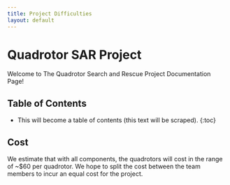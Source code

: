 ```yaml
---
title: Project Difficulties
layout: default
---
```


# Quadrotor SAR Project

Welcome to The Quadrotor Search and Rescue Project Documentation Page!

## Table of Contents

* This will become a table of contents (this text will be scraped).
{:toc}

## Cost

We estimate that with all components, the quadrotors will cost in the range of ~$60 per quadrotor. We hope to split the cost between the team members to incur an equal cost for the project.
